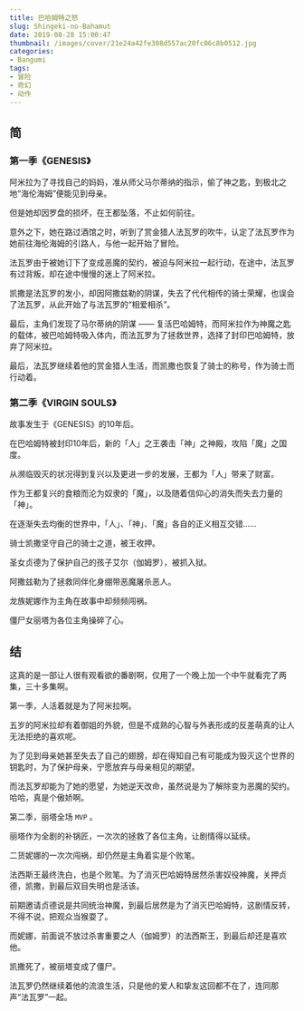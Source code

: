 ```yaml
---
title: 巴哈姆特之怒
slug: Shingeki-no-Bahamut
date: 2019-08-28 15:00:47
thumbnail: /images/cover/21e24a42fe308d557ac20fc06c8b0512.jpg
categories:
- Bangumi
tags:
- 冒险
- 奇幻
- 动作
---
```


## 简

### 第一季《GENESIS》

阿米拉为了寻找自己的妈妈，准从师父马尔蒂纳的指示，偷了神之匙，到极北之地“海伦海姆”便能见到母亲。

但是她却因罗盘的损坏，在王都坠落，不止如何前往。

意外之下，她在路过酒馆之时，听到了赏金猎人法瓦罗的吹牛，认定了法瓦罗作为她前往海伦海姆的引路人，与他一起开始了冒险。

法瓦罗由于被她订下了变成恶魔的契约，被迫与阿米拉一起行动，在途中，法瓦罗有过背叛，却在途中慢慢的迷上了阿米拉。

凯撒是法瓦罗的发小，却因阿撒兹勒的阴谋，失去了代代相传的骑士荣耀，也误会了法瓦罗，从此开始了与法瓦罗的“相爱相杀”。

最后，主角们发现了马尔蒂纳的阴谋 —— 复活巴哈姆特，而阿米拉作为神魔之匙的载体，被巴哈姆特吸入体内，而法瓦罗为了拯救世界，选择了封印巴哈姆特，放弃了阿米拉。

最后，法瓦罗继续着他的赏金猎人生活，而凯撒也恢复了骑士的称号，作为骑士而行动着。

### 第二季《VIRGIN SOULS》

故事发生于《GENESIS》的10年后。

在巴哈姆特被封印10年后，新的「人」之王袭击「神」之神殿，攻陷「魔」之国度。

从濒临毁灭的状况得到复兴以及更进一步的发展，王都为「人」带来了财富。

作为王都复兴的食粮而沦为奴隶的「魔」，以及随着信仰心的消失而失去力量的「神」。

在逐渐失去均衡的世界中，「人」、「神」、「魔」各自的正义相互交错……

骑士凯撒坚守自己的骑士之道，被王收押。

圣女贞德为了保护自己的孩子艾尔（伽姆罗），被抓入狱。

阿撒兹勒为了拯救同伴化身绷带恶魔屠杀恶人。

龙族妮娜作为主角在故事中却频频闯祸。

僵尸女丽塔为各位主角操碎了心。

## 结

这真的是一部让人很有观看欲的番剧啊，仅用了一个晚上加一个中午就看完了两集，三十多集啊。

第一季，人活着就是为了阿米拉啊。

五岁的阿米拉却有着御姐的外貌，但是不成熟的心智与外表形成的反差萌真的让人无法拒绝的喜欢呢。

为了见到母亲她甚至失去了自己的翅膀，却在得知自己有可能成为毁灭这个世界的钥匙时，为了保护母亲，宁愿放弃与母亲相见的期望。

而法瓦罗却能为了她的愿望，为她逆天改命，虽然说是为了解除变为恶魔的契约。哈哈，真是个傲娇啊。

第二季，丽塔全场 `MVP` 。

丽塔作为全剧的补锅匠，一次次的拯救了各位主角，让剧情得以延续。

二货妮娜的一次次闯祸，却仍然是主角着实是个败笔。

法西斯王最终洗白，也是个败笔。为了消灭巴哈姆特居然杀害奴役神魔，关押贞德，凯撒，到最后双目失明也是活该。

前期邀请贞德说是共同统治神魔，到最后居然是为了消灭巴哈姆特，这剧情反转，不得不说，把观众当猴耍了。

而妮娜，前面说不放过杀害重要之人（伽姆罗）的法西斯王，到最后却还是喜欢他。

凯撒死了，被丽塔变成了僵尸。

法瓦罗仍然继续着他的流浪生活，只是他的爱人和挚友这回都不在了，连同那声“法瓦罗”一起。
